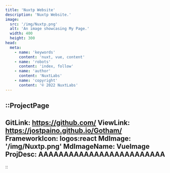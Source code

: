 ```yaml
---
title: 'Nuxtp Website'
description: 'Nuxtp Website.'
image:
  src: '/img/Nuxtp.png'
  alt: 'An image showcasing My Page.'
  width: 400
  height: 300
head:
  meta:
    - name: 'keywords'
      content: 'nuxt, vue, content'
    - name: 'robots'
      content: 'index, follow'
    - name: 'author'
      content: 'NuxtLabs'
    - name: 'copyright'
      content: '© 2022 NuxtLabs'
---
```


::ProjectPage
---
GitLink: https://github.com/
ViewLink: https://jostpaino.github.io/Gotham/
FrameworkIcon:  logos:react
MdImage: '/img/Nuxtp.png'
MdImageName: VueImage
ProjDesc: AAAAAAAAAAAAAAAAAAAAAAAAA
---

::
